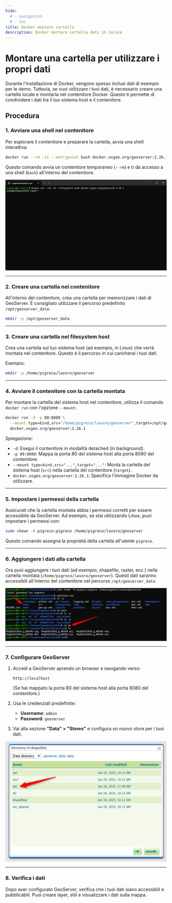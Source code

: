 ```yaml
---
hide:
  # - navigation
  # - toc
title: Docker montare cartella
description: Docker montare cartella dati in locale
---
```


# Montare una cartella per utilizzare i propri dati

Durante l'installazione di Docker, vengono spesso inclusi dati di esempio per le demo. Tuttavia, se vuoi utilizzare i tuoi dati, è necessario creare una cartella locale e montarla nel contenitore Docker. Questo ti permette di condividere i dati tra il tuo sistema host e il contenitore.

## Procedura

### 1. **Avviare una shell nel contenitore**
Per esplorare il contenitore e preparare la cartella, avvia una shell interattiva:

```bash
docker run --rm -it --entrypoint bash docker.osgeo.org/geoserver:2.26.1
```

Questo comando avvia un contenitore temporaneo (`--rm`) e ti dà accesso a una shell (`bash`) all'interno del contenitore.

![](../../imgs/2025-01-17_19h48_28.png)

---

### 2. **Creare una cartella nel contenitore**
All'interno del contenitore, crea una cartella per memorizzare i dati di GeoServer. È consigliato utilizzare il percorso predefinito `/opt/geoserver_data`:

```bash
mkdir -p /opt/geoserver_data
```

---

### 3. **Creare una cartella nel filesystem host**
Crea una cartella sul tuo sistema host (ad esempio, in Linux) che verrà montata nel contenitore. Questo è il percorso in cui caricherai i tuoi dati.

Esempio:
```bash
mkdir -p /home/pigreco/lavoro/geoserver
```

---

### 4. **Avviare il contenitore con la cartella montata**
Per montare la cartella del sistema host nel contenitore, utilizza il comando `docker run` con l'opzione `--mount`:

```bash
docker run -d -p 80:8080 \
  --mount type=bind,src="/home/pigreco/lavoro/geoserver",target=/opt/geoserver_data/ \
  docker.osgeo.org/geoserver:2.26.1
```

Spiegazione:

- `-d`: Esegui il contenitore in modalità detached (in background).
- `-p 80:8080`: Mappa la porta 80 del sistema host alla porta 8080 del contenitore.
- `--mount type=bind,src="...",target="..."`: Monta la cartella del sistema host (`src`) nella cartella del contenitore (`target`).
- `docker.osgeo.org/geoserver:2.26.1`: Specifica l'immagine Docker da utilizzare.

---

### 5. **Impostare i permessi della cartella**
Assicurati che la cartella montata abbia i permessi corretti per essere accessibile da GeoServer. Ad esempio, se stai utilizzando Linux, puoi impostare i permessi con:

```bash
sudo chown -R pigreco:pigreco /home/pigreco/lavoro/geoserver
```

Questo comando assegna la proprietà della cartella all'utente `pigreco`.

---

### 6. **Aggiungere i dati alla cartella**
Ora puoi aggiungere i tuoi dati (ad esempio, shapefile, raster, ecc.) nella cartella montata (`/home/pigreco/lavoro/geoserver`). Questi dati saranno accessibili all'interno del contenitore nel percorso `/opt/geoserver_data`.

![](../../imgs/2025-01-18_15h30_39.png)

---

### 7. **Configurare GeoServer**

1. Accedi a GeoServer aprendo un browser e navigando verso:
   ```
   http://localhost
   ```
   (Se hai mappato la porta 80 del sistema host alla porta 8080 del contenitore.)

2. Usa le credenziali predefinite:
   - **Username**: `admin`
   - **Password**: `geoserver`

3. Vai alla sezione **"Data" > "Stores"** e configura un nuovo store per i tuoi dati.

![](../../imgs/2025-01-18_15h35_45.png)

---

### 8. **Verifica i dati**
Dopo aver configurato GeoServer, verifica che i tuoi dati siano accessibili e pubblicabili. Puoi creare layer, stili e visualizzare i dati sulla mappa.
